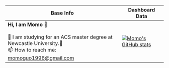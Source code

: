 |Base Info|Dashboard Data|
|----------------------------------------------------------------------|----------------------------------------------------------------------|
| __Hi, I am Momo 👋__<br/><br/>🔭 I am studying for an ACS master degree at Newcastle University.🌱 <br/>📫 How to reach me: momoguo1996@gmail.com<br/>|[![Momo's GitHub stats](https://github-readme-stats.vercel.app/apimomoguo1996=momoguo1996&show_icons=true)](https://github.com/momoguo1996/github-readme-stats)
